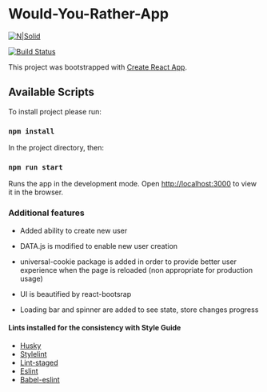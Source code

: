 # Would-You-Rather-App

[![N|Solid](https://encrypted-tbn0.gstatic.com/images?q=tbn:ANd9GcTOiQGcZGNUfzydgW5YOe5sssiulmzMM1TUQ24Yw4AIdbxAgEdv&s)](https://reactjs.org/)

[![Build Status](https://travis-ci.org/joemccann/dillinger.svg?branch=master)](https://travis-ci.org/joemccann/dillinger)

This project was bootstrapped with [Create React App](https://github.com/facebook/create-react-app).

## Available Scripts

To install project please run:

### `npm install`

In the project directory, then:

### `npm run start`

Runs the app in the development mode.
Open [http://localhost:3000](http://localhost:3000) to view it in the browser.

### Additional features

* Added ability to create new user

* DATA.js is modified to enable new user creation

* universal-cookie package is added in order to provide better user experience
when the page is reloaded (non appropriate for production usage)

* UI is beautified by react-bootsrap

* Loading bar and spinner are added to see state, store changes progress

#### Lints installed for the consistency with Style Guide

* [Husky](https://github.com/typicode/husky/blob/master/README.md)
* [Stylelint](https://github.com/stylelint/stylelint/blob/master/README.md)
* [Lint-staged](https://github.com/okonet/lint-staged#readme)
* [Eslint](https://github.com/eslint/eslint/blob/master/README.md)
* [Babel-eslint](https://github.com/babel/babel-eslint/blob/master/README.md)
